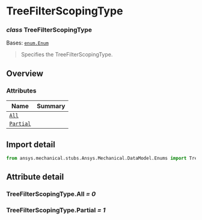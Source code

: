 <a id="treefilterscopingtype"></a>

# TreeFilterScopingType

<a id="TreeFilterScopingType"></a>

### *class* TreeFilterScopingType

Bases: [`enum.Enum`](https://docs.python.org/3/library/enum.html#enum.Enum)

> Specifies the TreeFilterScopingType.

> <!-- !! processed by numpydoc !! -->

<a id="overview"></a>

## Overview

### Attributes

| Name | Summary |
|---------------------------------------------|----|
| [`All`](#TreeFilterScopingType.All)         |    |
| [`Partial`](#TreeFilterScopingType.Partial) |    |

<a id="import-detail"></a>

## Import detail

```python
from ansys.mechanical.stubs.Ansys.Mechanical.DataModel.Enums import TreeFilterScopingType
```

<a id="attribute-detail"></a>

## Attribute detail

<a id="TreeFilterScopingType.All"></a>

### TreeFilterScopingType.All *= 0*

<a id="TreeFilterScopingType.Partial"></a>

### TreeFilterScopingType.Partial *= 1*
